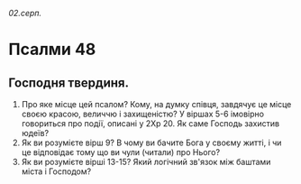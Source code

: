 
_02.серп._

# Псалми 48

## Господня твердиня.
1. Про яке місце цей псалом? Кому, на думку співця, завдячує це місце своєю красою, величчю і захищеністю? У віршах 5-6 імовірно говориться про події, описані у 2Хр 20. Як саме Господь захистив юдеїв?
2. Як ви розумієте вірш 9? В чому ви бачите Бога у своєму житті, і чи це відповідає тому що ви чули (читали) про Нього?
3. Як ви розумієте вірші 13-15? Який логічний зв'язок між баштами міста і Господом?
